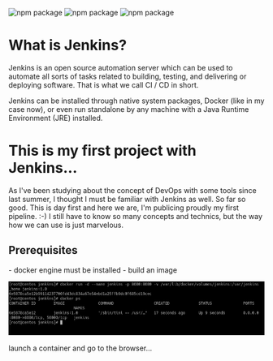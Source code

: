 ![npm package](https://img.shields.io/badge/docker-19.03.8-blue.svg)
![npm package](https://img.shields.io/badge/jenkins-2.299-red.svg)
![npm package](https://img.shields.io/badge/nginx-1.8.3.1-prange.svg)

<h1>What is Jenkins?</h1>

Jenkins is an open source automation server which can be used to automate all sorts of tasks related to building, testing, and delivering
or deploying software. That is what we call CI / CD in short.

Jenkins can be installed through native system packages, Docker (like in my case now), or even run standalone by any machine with a Java
Runtime Environment (JRE) installed.

<h1>This is my first project with Jenkins...</h1>

As I've been studying about the concept of DevOps with some tools since last summer, I thought I must be familiar with Jenkins as well. 
So far so good. This is day first and here we are, I'm publicing proudly my first pipeline. :-)
I still have to know so many concepts and technics, but the way how we can use is just marvelous.

<h2>Prerequisites</h2>
- docker engine must be installed
- build an image

![Image of mysql](https://github.com/SandorJokai/Jenkins/blob/master/jenkins.png)

launch a container and go to the browser...

